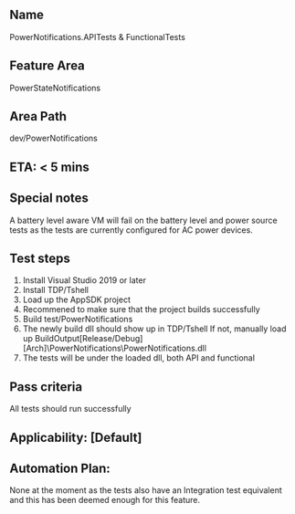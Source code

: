 ﻿## Name
PowerNotifications.APITests & FunctionalTests

## Feature Area
PowerStateNotifications

## Area Path
dev/PowerNotifications

## ETA: < 5 mins

## Special notes
A battery level aware VM will fail on the battery level and power source tests as the tests are currently configured for AC power devices.

## Test steps
1. Install Visual Studio 2019 or later
2. Install TDP/Tshell
2. Load up the AppSDK project
3. Recommened to make sure that the project builds successfully
4. Build test/PowerNotifications
5. The newly build dll should show up in TDP/Tshell
If not, manually load up BuildOutput\[Release/Debug]\[Arch]\PowerNotifications\PowerNotifications.dll
6. The tests will be under the loaded dll, both API and functional

## Pass criteria
All tests should run successfully
## Applicability: [Default]

## Automation Plan:
None at the moment as the tests also have an Integration test equivalent and this has been deemed enough for this feature.
